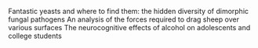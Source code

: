 Fantastic yeasts and where to find them: the hidden diversity of dimorphic fungal pathogens
An analysis of the forces required to drag sheep over various surfaces
The neurocognitive effects of alcohol on adolescents and college students
